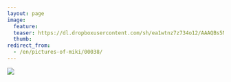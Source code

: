```yaml
---
layout: page
image:
  feature:
  teaser: https://dl.dropboxusercontent.com/sh/ea1wtnz7z734o12/AAAQBs5NkzYjbBrl0oqbHqDVa/mikin-kuvat/1/DSC01791-245px.jpg
  thumb:
redirect_from:
  - /en/pictures-of-miki/00038/
---
```


[![](https://dl.dropboxusercontent.com/sh/ea1wtnz7z734o12/AAAreNSH0NsAV4CTX4d7gWoPa/mikin-kuvat/1/DSC01791-800px.jpg)](https://dl.dropboxusercontent.com/sh/ea1wtnz7z734o12/AADvSM1Wi-Ptv-6BrFnpFjaMa/mikin-kuvat/1/DSC01791.jpg)

